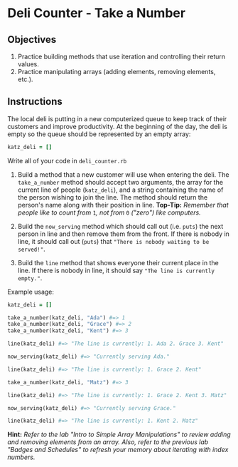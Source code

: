 # Deli Counter - Take a Number

## Objectives

1. Practice building methods that use iteration and controlling their return values.
2. Practice manipulating arrays (adding elements, removing elements, etc.).

## Instructions

The local deli is putting in a new computerized queue to keep track of their customers and improve productivity. At the beginning of the day, the deli is empty so the queue should be represented by an empty array:

```ruby
katz_deli = []
```

Write all of your code in `deli_counter.rb`

1. Build a method that a new customer will use when entering the deli. The `take_a_number` method should accept two arguments, the array for the current line of people (`katz_deli`), and a string containing the name of the person wishing to join the line. The method should return the person's name along with their position in line. **Top-Tip:** _Remember that people like to count from_ `1`_, not from_ `0` _("zero") like computers._

2. Build the `now_serving` method which should call out (i.e. `puts`) the next person in line and then remove them from the front. If there is nobody in line, it should call out (`puts`) that `"There is nobody waiting to be served!"`.

3. Build the `line` method that shows everyone their current place in the line. If there is nobody in line, it should say `"The line is currently empty."`.

Example usage:

```ruby
katz_deli = []

take_a_number(katz_deli, "Ada") #=> 1
take_a_number(katz_deli, "Grace") #=> 2
take_a_number(katz_deli, "Kent") #=> 3

line(katz_deli) #=> "The line is currently: 1. Ada 2. Grace 3. Kent"

now_serving(katz_deli) #=> "Currently serving Ada."

line(katz_deli) #=> "The line is currently: 1. Grace 2. Kent"

take_a_number(katz_deli, "Matz") #=> 3

line(katz_deli) #=> "The line is currently: 1. Grace 2. Kent 3. Matz"

now_serving(katz_deli) #=> "Currently serving Grace."

line(katz_deli) #=> "The line is currently: 1. Kent 2. Matz"
```

**Hint:** _Refer to the lab "Intro to Simple Array Manipulations" to review adding and removing elements from an array. Also, refer to the previous lab "Badges and Schedules" to refresh your memory about iterating with index numbers._
